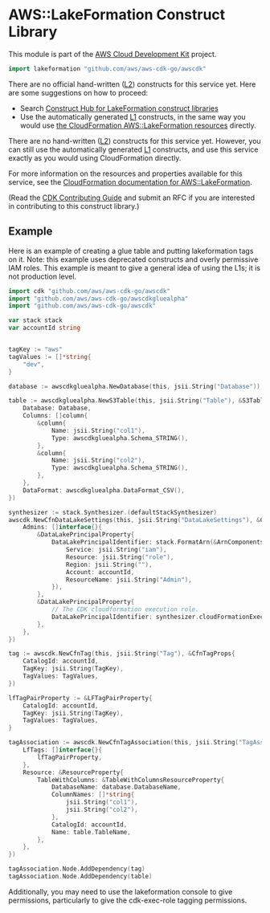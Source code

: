 # AWS::LakeFormation Construct Library

This module is part of the [AWS Cloud Development Kit](https://github.com/aws/aws-cdk) project.

```go
import lakeformation "github.com/aws/aws-cdk-go/awscdk"
```

<!--BEGIN CFNONLY DISCLAIMER-->

There are no official hand-written ([L2](https://docs.aws.amazon.com/cdk/latest/guide/constructs.html#constructs_lib)) constructs for this service yet. Here are some suggestions on how to proceed:

* Search [Construct Hub for LakeFormation construct libraries](https://constructs.dev/search?q=lakeformation)
* Use the automatically generated [L1](https://docs.aws.amazon.com/cdk/latest/guide/constructs.html#constructs_l1_using) constructs, in the same way you would use [the CloudFormation AWS::LakeFormation resources](https://docs.aws.amazon.com/AWSCloudFormation/latest/UserGuide/AWS_LakeFormation.html) directly.

<!--BEGIN CFNONLY DISCLAIMER-->

There are no hand-written ([L2](https://docs.aws.amazon.com/cdk/latest/guide/constructs.html#constructs_lib)) constructs for this service yet.
However, you can still use the automatically generated [L1](https://docs.aws.amazon.com/cdk/latest/guide/constructs.html#constructs_l1_using) constructs, and use this service exactly as you would using CloudFormation directly.

For more information on the resources and properties available for this service, see the [CloudFormation documentation for AWS::LakeFormation](https://docs.aws.amazon.com/AWSCloudFormation/latest/UserGuide/AWS_LakeFormation.html).

(Read the [CDK Contributing Guide](https://github.com/aws/aws-cdk/blob/main/CONTRIBUTING.md) and submit an RFC if you are interested in contributing to this construct library.)

<!--END CFNONLY DISCLAIMER-->

## Example

Here is an example of creating a glue table and putting lakeformation tags on it. Note: this example uses deprecated constructs and overly permissive IAM roles. This example is meant to give a general idea of using the L1s; it is not production level.

```go
import cdk "github.com/aws/aws-cdk-go/awscdk"
import "github.com/aws/aws-cdk-go/awscdkgluealpha"
import "github.com/aws/aws-cdk-go/awscdk"

var stack stack
var accountId string


tagKey := "aws"
tagValues := []*string{
	"dev",
}

database := awscdkgluealpha.NewDatabase(this, jsii.String("Database"))

table := awscdkgluealpha.NewS3Table(this, jsii.String("Table"), &S3TableProps{
	Database: Database,
	Columns: []column{
		&column{
			Name: jsii.String("col1"),
			Type: awscdkgluealpha.Schema_STRING(),
		},
		&column{
			Name: jsii.String("col2"),
			Type: awscdkgluealpha.Schema_STRING(),
		},
	},
	DataFormat: awscdkgluealpha.DataFormat_CSV(),
})

synthesizer := stack.Synthesizer.(defaultStackSynthesizer)
awscdk.NewCfnDataLakeSettings(this, jsii.String("DataLakeSettings"), &CfnDataLakeSettingsProps{
	Admins: []interface{}{
		&DataLakePrincipalProperty{
			DataLakePrincipalIdentifier: stack.FormatArn(&ArnComponents{
				Service: jsii.String("iam"),
				Resource: jsii.String("role"),
				Region: jsii.String(""),
				Account: accountId,
				ResourceName: jsii.String("Admin"),
			}),
		},
		&DataLakePrincipalProperty{
			// The CDK cloudformation execution role.
			DataLakePrincipalIdentifier: synthesizer.cloudFormationExecutionRoleArn.replace(jsii.String("${AWS::Partition}"), jsii.String("aws")),
		},
	},
})

tag := awscdk.NewCfnTag(this, jsii.String("Tag"), &CfnTagProps{
	CatalogId: accountId,
	TagKey: jsii.String(TagKey),
	TagValues: TagValues,
})

lfTagPairProperty := &LFTagPairProperty{
	CatalogId: accountId,
	TagKey: jsii.String(TagKey),
	TagValues: TagValues,
}

tagAssociation := awscdk.NewCfnTagAssociation(this, jsii.String("TagAssociation"), &CfnTagAssociationProps{
	LfTags: []interface{}{
		lfTagPairProperty,
	},
	Resource: &ResourceProperty{
		TableWithColumns: &TableWithColumnsResourceProperty{
			DatabaseName: database.DatabaseName,
			ColumnNames: []*string{
				jsii.String("col1"),
				jsii.String("col2"),
			},
			CatalogId: accountId,
			Name: table.TableName,
		},
	},
})

tagAssociation.Node.AddDependency(tag)
tagAssociation.Node.AddDependency(table)
```

Additionally, you may need to use the lakeformation console to give permissions, particularly to give the cdk-exec-role tagging permissions.
